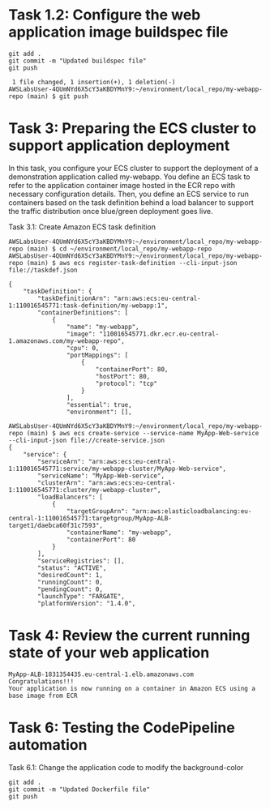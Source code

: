 

# Task 1.2: Configure the web application image buildspec file


```
git add .
git commit -m "Updated buildspec file"
git push

 1 file changed, 1 insertion(+), 1 deletion(-)
AWSLabsUser-4QUmNYd6X5cY3aKBDYMnY9:~/environment/local_repo/my-webapp-repo (main) $ git push

```

# Task 3: Preparing the ECS cluster to support application deployment
In this task, you configure your ECS cluster to support the deployment of a demonstration application called my-webapp. You define an ECS task to refer to the application container image hosted in the ECR repo with necessary configuration details. Then, you define an ECS service to run containers based on the task definition behind a load balancer to support the traffic distribution once blue/green deployment goes live.

Task 3.1: Create Amazon ECS task definition

```
AWSLabsUser-4QUmNYd6X5cY3aKBDYMnY9:~/environment/local_repo/my-webapp-repo (main) $ cd ~/environment/local_repo/my-webapp-repo
AWSLabsUser-4QUmNYd6X5cY3aKBDYMnY9:~/environment/local_repo/my-webapp-repo (main) $ aws ecs register-task-definition --cli-input-json file://taskdef.json

{
    "taskDefinition": {
        "taskDefinitionArn": "arn:aws:ecs:eu-central-1:110016545771:task-definition/my-webapp:1",
        "containerDefinitions": [
            {
                "name": "my-webapp",
                "image": "110016545771.dkr.ecr.eu-central-1.amazonaws.com/my-webapp-repo",
                "cpu": 0,
                "portMappings": [
                    {
                        "containerPort": 80,
                        "hostPort": 80,
                        "protocol": "tcp"
                    }
                ],
                "essential": true,
                "environment": [],
```


```
AWSLabsUser-4QUmNYd6X5cY3aKBDYMnY9:~/environment/local_repo/my-webapp-repo (main) $ aws ecs create-service --service-name MyApp-Web-service --cli-input-json file://create-service.json
{
    "service": {
        "serviceArn": "arn:aws:ecs:eu-central-1:110016545771:service/my-webapp-cluster/MyApp-Web-service",
        "serviceName": "MyApp-Web-service",
        "clusterArn": "arn:aws:ecs:eu-central-1:110016545771:cluster/my-webapp-cluster",
        "loadBalancers": [
            {
                "targetGroupArn": "arn:aws:elasticloadbalancing:eu-central-1:110016545771:targetgroup/MyApp-ALB-target1/daebca60f31c7593",
                "containerName": "my-webapp",
                "containerPort": 80
            }
        ],
        "serviceRegistries": [],
        "status": "ACTIVE",
        "desiredCount": 1,
        "runningCount": 0,
        "pendingCount": 0,
        "launchType": "FARGATE",
        "platformVersion": "1.4.0",

```

# Task 4: Review the current running state of your web application

```
MyApp-ALB-1831354435.eu-central-1.elb.amazonaws.com
Congratulations!!!
Your application is now running on a container in Amazon ECS using a base image from ECR
```


# Task 6: Testing the CodePipeline automation

Task 6.1: Change the application code to modify the background-color

```
git add .
git commit -m "Updated Dockerfile file"
git push
```
